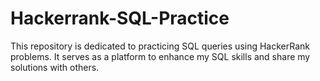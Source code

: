# Hackerrank-SQL-Practice
This repository is dedicated to practicing SQL queries using HackerRank problems. It serves as a platform to enhance my SQL skills and share my solutions with others.
